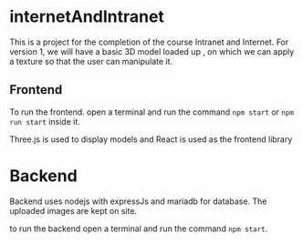 # internetAndIntranet
This is a project for the completion of the course Intranet and Internet. For version 1, we will have a basic 3D model loaded up , on which we can apply a texture so that the user can manipulate it. 



## Frontend
To run the frontend. open a terminal and run the command `npm start` or `npm run start` inside it.

Three.js is used to display models and React is used as the frontend library

# Backend
Backend uses nodejs with expressJs and mariadb for database. The uploaded images are kept on site.

to run the backend open a terminal and run the command `npm start`.
